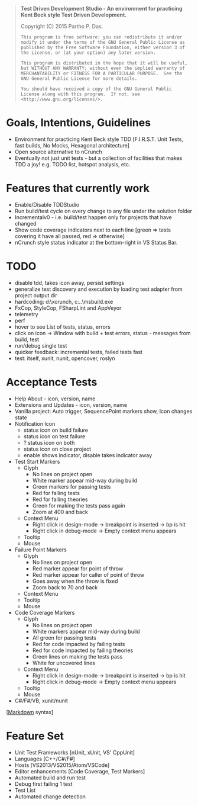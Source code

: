 ﻿> **Test Driven Development Studio - An environment for practicing Kent Beck style Test Driven Development.**
>
>Copyright (C) 2015  Partho P. Das.
>
>`This program is free software: you can redistribute it and/or modify
it under the terms of the GNU General Public License as published by
the Free Software Foundation, either version 3 of the License, or
(at your option) any later version.`
>
>`This program is distributed in the hope that it will be useful,
but WITHOUT ANY WARRANTY; without even the implied warranty of
MERCHANTABILITY or FITNESS FOR A PARTICULAR PURPOSE.  See the
GNU General Public License for more details.`
>
>`You should have received a copy of the GNU General Public License
along with this program.  If not, see <http://www.gnu.org/licenses/>.`

# Goals, Intentions, Guidelines
  - Environment for practicing Kent Beck style TDD [F.I.R.S.T. Unit Tests, fast builds, No Mocks, Hexagonal architecture]
  - Open source alternative to nCrunch
  - Eventually not just unit tests - but a collection of facilities that makes TDD a joy! e.g. TODO list, hotspot analysis, etc.

# Features that currently work
  - Enable/Disable TDDStudio
  - Run build/test cycle on every change to any file under the solution folder
  - Incrementalv0 - i.e. build/test happen only for projects that have changed
  - Show code coverage indicators next to each line [green => tests covering it have all passed, red => otherwise]
  - nCrunch style status indicator at the bottom-right in VS Status Bar.

# TODO
  - disable tdd, takes icon away, persist settings
  - generalize test discovery and execution by loading test adapter from project output dir 
  - hardcoding: d:\xcrunch, c:\..\msbuild.exe
  - FxCop, StyleCop, FSharpLint and AppVeyor
  - telemetry
  - perf
  - hover to see List of tests, status, errors
  - click on icon -> Window with build + test errors, status - messages from build, test
  - run/debug single test
  - quicker feedback: incremental tests, failed tests fast
  - test: itself, xunit, nunit, opencover, roslyn

# Acceptance Tests
  - Help About - icon, version, name
  - Extensions and Updates - icon, version, name
  - Vanilla project: Auto trigger, SequencePoint markers show, Icon changes state
  - Notification Icon
    - status icon on build failure
    - status icon on test failure
    - ? status icon on both
    - status icon on close project
    - enable shows indicator, disable takes indicator away
  - Test Start Markers
    - Glyph
      - No lines on project open
      - White marker appear mid-way during build
      - Green markers for passing tests
      - Red for failing tests
      - Red for failing theories
      - Green for making the tests pass again
      - Zoom at 400 and back
    - Context Menu
      - Right click in design-mode -> breakpoint is inserted -> bp is hit
      - Right click in debug-mode -> Empty context menu appears
    - Tooltip
    - Mouse
  - Failure Point Markers
    - Glyph
      - No lines on project open
      - Red marker appear for point of throw
      - Red marker appear for caller of point of throw
      - Goes away when the throw is fixed
      - Zoom back to 70 and back
    - Context Menu
    - Tooltip
    - Mouse
  - Code Coverage Markers
    - Glyph
      - No lines on project open
      - White markers appear mid-way during build
      - All green for passing tests
      - Red for code impacted by failing tests
      - Red for code impacted by failing theories
      - Green lines on making the tests pass
      - White for uncovered lines
    - Context Menu
      - Right click in design-mode -> breakpoint is inserted -> bp is hit
      - Right click in debug-mode -> Empty context menu appears
    - Tooltip
    - Mouse
  - C#/F#/VB, xunit/nunit

  [[Markdown](http://daringfireball.net/projects/markdown/) syntax]

  # Feature Set #
  - Unit Test Frameworks [nUnit, xUnit, VS' CppUnit] 
  - Languages [C++/C#/F#] 
  - Hosts [VS2013/VS2015/Atom/VSCode] 
  - Editor enhancements [Code Coverage, Test Markers] 
  - Automated build and run test 
  - Debug first failing 1 test 
  - Test List 
  - Automated change detection
